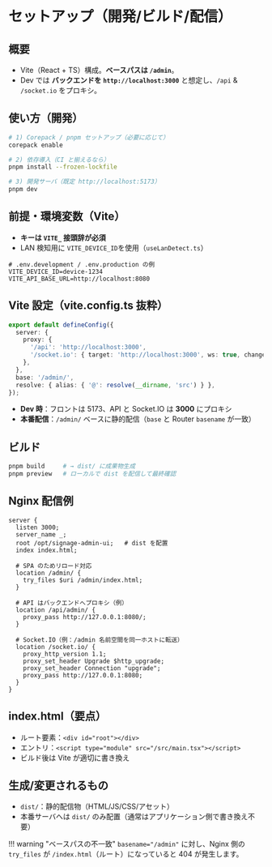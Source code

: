 # セットアップ（開発/ビルド/配信）

## **概要**

- Vite（React + TS）構成。**ベースパスは `/admin`**。
- Dev では **バックエンドを `http://localhost:3000`** と想定し、`/api` & `/socket.io` をプロキシ。

## **使い方（開発）**

```bash
# 1) Corepack / pnpm セットアップ（必要に応じて）
corepack enable

# 2) 依存導入（CI と揃えるなら）
pnpm install --frozen-lockfile

# 3) 開発サーバ（既定 http://localhost:5173）
pnpm dev
```

## **前提・環境変数（Vite）**

- **キーは `VITE_` 接頭辞が必須**
- LAN 検知用に `VITE_DEVICE_ID`を使用（`useLanDetect.ts`）

```dotenv
# .env.development / .env.production の例
VITE_DEVICE_ID=device-1234
VITE_API_BASE_URL=http://localhost:8080
```

## **Vite 設定（vite.config.ts 抜粋）**

```ts
export default defineConfig({
  server: {
    proxy: {
      '/api': 'http://localhost:3000',
      '/socket.io': { target: 'http://localhost:3000', ws: true, changeOrigin: true },
    },
  },
  base: '/admin/',
  resolve: { alias: { '@': resolve(__dirname, 'src') } },
});
```

- **Dev 時**：フロントは 5173、API と Socket.IO は **3000** にプロキシ
- **本番配信**：`/admin/` ベースに静的配信（`base` と Router `basename` が一致）

## **ビルド**

```bash
pnpm build     # → dist/ に成果物生成
pnpm preview   # ローカルで dist を配信して最終確認
```

## **Nginx 配信例**

```nginx
server {
  listen 3000;
  server_name _;
  root /opt/signage-admin-ui;   # dist を配置
  index index.html;

  # SPA のためリロード対応
  location /admin/ {
    try_files $uri /admin/index.html;
  }

  # API はバックエンドへプロキシ（例）
  location /api/admin/ {
    proxy_pass http://127.0.0.1:8080/;
  }

  # Socket.IO（例：/admin 名前空間を同一ホストに転送）
  location /socket.io/ {
    proxy_http_version 1.1;
    proxy_set_header Upgrade $http_upgrade;
    proxy_set_header Connection "upgrade";
    proxy_pass http://127.0.0.1:8080;
  }
}
```

## **index.html（要点）**

- ルート要素：`<div id="root"></div>`
- エントリ：`<script type="module" src="/src/main.tsx"></script>`
- ビルド後は Vite が適切に書き換え

## **生成/変更されるもの**

- `dist/`：静的配信物（HTML/JS/CSS/アセット）
- 本番サーバへは `dist/` のみ配置（通常はアプリケーション側で書き換え不要）

!!! warning "ベースパスの不一致"
    `basename="/admin"` に対し、Nginx 側の `try_files` が `/index.html`（ルート）になっていると 404 が発生します。
